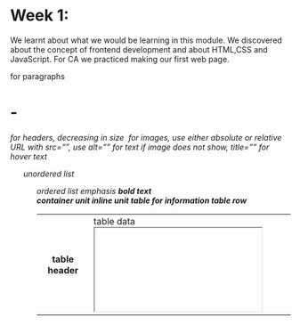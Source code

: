  # Week 1:

We learnt about what we would be learning in this module. We discovered about the concept of frontend development and about HTML,CSS and JavaScript. For CA we practiced making our first web page.

<p> for paragraphs
<h1> - <h6> for headers, decreasing in size
<img> for images, use either absolute or relative URL with src=””, use alt=”” for text  if image does not show, title=”” for hover text
<ul> unordered list
<ol> ordered list
<em> emphasis
<strong> bold text
<div> container unit
<span> inline unit
<table> table for information
<tr> table row
<th> table header
<td> table data
<iframe> inline frame


Week 2:

We learnt about the process of developing websites. We learnt tools such as inspect and what roles HTML and CSS plays in websites. Google fonts is place to import fonts.

<header> use for stuff at the top of the page
<article>  for news content,blog posts or articles
<nav> for menu links
<aside> for content indirectly related to main content
{colour} change colour
{font-family} change font
{font-style} specifies font style eg italics
{font-weight} specifies thickness of font
#id use to select 1 specific tag
.class use to select 1 group
Link unvisited link
Visited visited link
Hover moused over link
Active current link
Focus focused link

Week 3: 
We learnt about forms. You can use specificity,  grouping and inheritance to select certain tags in css.ID and Class selectors can also be used . Z-index is also able to be used for depth of elements. Flexboxes also help make websites compatible for mobile. Wireframes are used to define the blueprint of a website
Relative moves elements around relative
Absolute offset is relative to the entire browser window
Fixed like absolute but doesn’t scroll with page

<input> obtain input from user
text get text input
date get date input
color get color input
file get file input
checkbox  checkbox input
radio mcq input
<form> section to get user input
<label> used to place captions on <input>
required forces user to enter input
{background} add background
{border} add border
!important specifies importance
@media screen and (min-width:) for screens of minimum width

Week 4
Learnt how to make responsive images. Talked about Github and linking to VScode.

{max-width} specifies max width image can scale to

Week 5 
Learnt JavaScript

Week 6
Recapped on JavaScript
Console.log log into console
Let specifies variable
.length to find length of string
.toUpperCase() to make to upper case
toLowerCase() to make to lower case
`${}` for template literals
=== same value and same type
!== different value and different tyoe
== same value 
!= different value
> greater than
< smaller than
>= greater or equals to
<= smaller or equals to
&& and
|| or
! not
for (let i = 0; i < 10; i++) {} for loop
while (i < 10) {} while loop
pop() remove last element of array
push() add element to array
shift() removes first element of array
unshift() adds new element to array
splice() adds or removes element(s) depending on arguments
sort() sort array
IndexOf() finds index of element in array
Length() finds length of array
Undefined means false set by JS
Null means nothing set by you

Week 7
Learnt how to use Dom.
getElementById(); 
Uses the value of an element's id attribute

querySelector();
Uses a CSS selector, and returns the first
matching element. Classes or Ids can be
used


getElementsByClassName();
Selects all elements that have a specific
value for their class attribute

getElementsByTagName();
Selects all elements that have the specified
tag name

querySelectorAll()
Uses a CSS selector to select all matching
elements
parentNode
Selects the parent of the current node
previousSibling/nextSibling
Selects the previous or next sibling from the
DOM tree
firstChild/lastChild
Selects the first or last child of the current
Element
getElementById('id'); get an element by its id

querySelector('css selector'); get element by unique id

getElementsByClassName('class'); get elements by class name

getElementsByTagName('tagName'); get elements by tag name

querySelectorAll('css selector'); select one or more elements using query

<element>.textContent; gets content of element markup not allowed

<element>.innerHTML; get contents of element markup allowed

Week 8

Learnt how to use JQuery which simplifies several things like accessing elements. Also learnt about API and AJAX and JSON

$() get elements by class/id/tag
$(document).ready(); do something when document is ready

.data() get value stored in data in CSS

.Clone() makes copy of selected element

.hasClass() check if element has class

Week 9
Learnt how to use Bootstrap

Week 12

Understand JSON and how to use RestDB to store information

Week 13

Learnt about common mistakes when making websites

Week 14
Learnt about benefits and how to use Lottie animations
